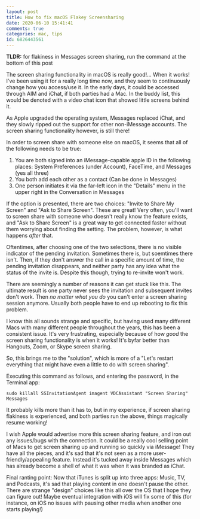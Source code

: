 ```yaml
---
layout: post
title: How to fix macOS Flakey Screensharing
date: 2020-06-10 15:41:41
comments: true
categories: mac, tips
id: 6826443561
---
```


**TLDR:** for flakiness in Messages screen sharing, run the command at the bottom of this post

The screen sharing functionality in macOS is really good!... When it works! I've been using it for a really long time
now, and they seem to continuously change how you access/use it. In the early days, it could be accessed through
AIM and iChat, if both parties had a Mac. In the buddy list, this would be denoted with a video chat icon that
showed little screens behind it.

As Apple upgraded the operating system, Messages replaced iChat, and they slowly ripped out the support for
other non-iMessage accounts. The screen sharing functionality however, is still there!

In order to screen share with someone else on macOS, it seems that all of the following needs to be true:
1. You are both signed into an iMessage-capable apple ID in the following places: System Preferences (under Account), FaceTime, and Messages (yes all three)
2. You both add each other as a contact (Can be done in Messages)
3. One person initiates it via the far-left icon in the  "Details" menu in the upper right in the Conversation in Messages

If the option is presented, there are two choices: "Invite to Share My Screen" and "Ask to Share Screen". These are great!
Very often, you'll want to screen share with someone who doesn't really know the feature exists, and "Ask to Share Screen" is a great
way to get connected faster without them worrying about finding the setting. The problem, however, is what happens _after_ that.

Oftentimes, after choosing one of the two selections, there is no visible indicator of the pending invitation. Sometimes there is, but
soemtimes there isn't. Then, if they don't answer the call in a specific amount of time, the pending invitation disappears, and neither
party has any idea what the status of the invite is. Despite this though, trying to re-invite won't work.

There are seemingly a number of reasons it can get stuck like this. The ultimate result is one party never sees the invitation and subsequent
invites don't work. Then _no matter what you do_ you can't enter a screen sharing session anymore. Usually both people have to end up rebooting
to fix this problem.

I know this all sounds strange and specific, but having used many different Macs with many different people throughout the years, this has been
a consistent issue. It's very frustrating, especially because of how _good_ the screen sharing functionality is when it works! It's byfar
better than Hangouts, Zoom, or Skype screen sharing.

So, this brings me to the "solution", which is more of a "Let's restart everything that might have even a little to do with screen sharing".

Executing this command as follows, and entering the password, in the Terminal app:

```
sudo killall SSInvitationAgent imagent VDCAssistant "Screen Sharing" Messages   
```

It probably kills more than it has to, but in my experience, if screen sharing flakiness is experienced, and both parties run the above, things magically resume working!

I wish Apple would advertise more this screen sharing feature, and iron out any issues/bugs with the connection. It could be a really cool
selling point of Macs to get screen sharing up and running so quickly via iMessage! They have all the pieces, and it's sad that it's
not seen as a more user-friendly/appealing feature. Instead it's tucked away inside Messages which has already become a shell of what it was when it was branded as iChat.

Final ranting point: Now that iTunes is split up into three apps: Music, TV, and Podcasts, it's sad that playing content in one doesn't pause the other. There are strange "design" choices like this all over the OS that I hope they can figure out! Maybe eventual integration with iOS will fix some of this (for instance, on iOS no issues with pausing other media when another one starts playing!)